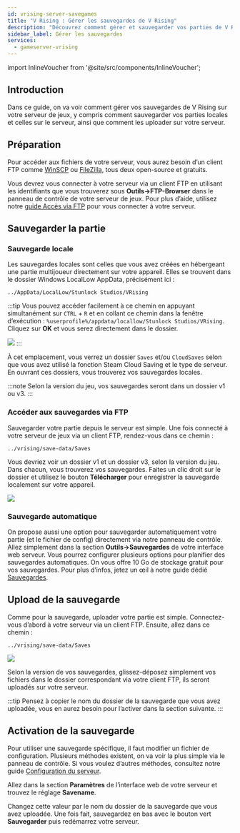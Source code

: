 ```yaml
---
id: vrising-server-savegames
title: "V Rising : Gérer les sauvegardes de V Rising"
description: "Découvrez comment gérer et sauvegarder vos parties de V Rising pour une expérience multijoueur sécurisée → En savoir plus maintenant"
sidebar_label: Gérer les sauvegardes
services:
  - gameserver-vrising
---
```


import InlineVoucher from '@site/src/components/InlineVoucher';

## Introduction

Dans ce guide, on va voir comment gérer vos sauvegardes de V Rising sur votre serveur de jeux, y compris comment sauvegarder vos parties locales et celles sur le serveur, ainsi que comment les uploader sur votre serveur.

<InlineVoucher />

## Préparation

Pour accéder aux fichiers de votre serveur, vous aurez besoin d’un client FTP comme [WinSCP](https://winscp.net/eng/index.php) ou [FileZilla](https://filezilla-project.org/), tous deux open-source et gratuits.

Vous devrez vous connecter à votre serveur via un client FTP en utilisant les identifiants que vous trouverez sous **Outils->FTP-Browser** dans le panneau de contrôle de votre serveur de jeux. Pour plus d’aide, utilisez notre [guide Accès via FTP](gameserver-ftpaccess.md) pour vous connecter à votre serveur.

## Sauvegarder la partie

### Sauvegarde locale

Les sauvegardes locales sont celles que vous avez créées en hébergeant une partie multijoueur directement sur votre appareil. Elles se trouvent dans le dossier Windows LocalLow AppData, précisément ici :
```
../AppData/LocalLow/Stunlock Studios/VRising
```

:::tip
Vous pouvez accéder facilement à ce chemin en appuyant simultanément sur `CTRL` + `R` et en collant ce chemin dans la fenêtre d’exécution : `%userprofile%/appdata/locallow/Stunlock Studios/VRising`. Cliquez sur **OK** et vous serez directement dans le dossier.

![](https://screensaver01.zap-hosting.com/index.php/s/dz4ytiTai5jD2ep/preview)
:::

À cet emplacement, vous verrez un dossier `Saves` et/ou `CloudSaves` selon que vous avez utilisé la fonction Steam Cloud Saving et le type de serveur. En ouvrant ces dossiers, vous trouverez vos sauvegardes locales.

:::note
Selon la version du jeu, vos sauvegardes seront dans un dossier v1 ou v3.
:::

### Accéder aux sauvegardes via FTP

Sauvegarder votre partie depuis le serveur est simple. Une fois connecté à votre serveur de jeux via un client FTP, rendez-vous dans ce chemin :
```
../vrising/save-data/Saves
```

Vous devriez voir un dossier v1 et un dossier v3, selon la version du jeu. Dans chacun, vous trouverez vos sauvegardes. Faites un clic droit sur le dossier et utilisez le bouton **Télécharger** pour enregistrer la sauvegarde localement sur votre appareil.

![](https://screensaver01.zap-hosting.com/index.php/s/tZ4HngqLeHTkizz/preview)

### Sauvegarde automatique

On propose aussi une option pour sauvegarder automatiquement votre partie (et le fichier de config) directement via notre panneau de contrôle. Allez simplement dans la section **Outils->Sauvegardes** de votre interface web serveur. Vous pourrez configurer plusieurs options pour planifier des sauvegardes automatiques. On vous offre 10 Go de stockage gratuit pour vos sauvegardes. Pour plus d’infos, jetez un œil à notre guide dédié [Sauvegardes](gameserver-backups.md).

## Upload de la sauvegarde

Comme pour la sauvegarde, uploader votre partie est simple. Connectez-vous d’abord à votre serveur via un client FTP. Ensuite, allez dans ce chemin :
```
../vrising/save-data/Saves
```

![](https://screensaver01.zap-hosting.com/index.php/s/RXd4aoxrA6QnP46/preview)

Selon la version de vos sauvegardes, glissez-déposez simplement vos fichiers dans le dossier correspondant via votre client FTP, ils seront uploadés sur votre serveur.

:::tip
Pensez à copier le nom du dossier de la sauvegarde que vous avez uploadée, vous en aurez besoin pour l’activer dans la section suivante.
:::

## Activation de la sauvegarde

Pour utiliser une sauvegarde spécifique, il faut modifier un fichier de configuration. Plusieurs méthodes existent, on va voir la plus simple via le panneau de contrôle. Si vous voulez d’autres méthodes, consultez notre guide [Configuration du serveur](vrising-configuration.md).

Allez dans la section **Paramètres** de l’interface web de votre serveur et trouvez le réglage **Savename**.

Changez cette valeur par le nom du dossier de la sauvegarde que vous avez uploadée. Une fois fait, sauvegardez en bas avec le bouton vert **Sauvegarder** puis redémarrez votre serveur.

<InlineVoucher />